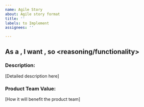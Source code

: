 ```yaml
---
name: Agile Story
about: Agile story format
title: ''
labels: to Implement
assignees: ''

---
```


## As a <type>, I want <feature>, so <reasoning/functionality>

### Description:
[Detailed description here]

### Product Team Value:
[How it will benefit the product team]
